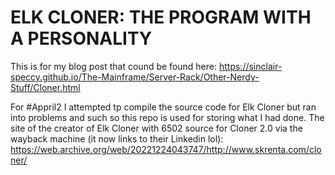 # ELK CLONER: THE PROGRAM WITH A PERSONALITY

This is for my blog post that cound be found here: https://sinclair-speccy.github.io/The-Mainframe/Server-Rack/Other-Nerdy-Stuff/Cloner.html

For #Appril2 I attempted tp compile the source code for Elk Cloner but ran into problems and such so this repo is used for storing what I had done. The site of the creator of Elk Cloner with 6502 source for Cloner 2.0 via the wayback machine (it now links to their Linkedin lol): https://web.archive.org/web/20221224043747/http://www.skrenta.com/cloner/
